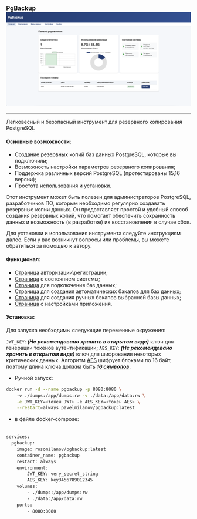 ### PgBackup ![изображение](./docs/images/main.png)
___

Легковесный и безопасный инструмент для резервного копирования PostgreSQL

#### Основные возможности:

- Создание резервных копий баз данных PostgreSQL, которые вы подключили;
- Возможность настройки параметров резервного копирования;
- Поддержка различных версий PostgreSQL (протестированы 15,16 версии);
- Простота использования и установки.

Этот инструмент может быть полезен для администраторов PostgreSQL, разработчиков ПО, которым необходимо регулярно создавать резервные копии данных. Он предоставляет простой и удобный способ создания резервных копий, что помогает обеспечить сохранность данных и возможность (в разработке) их восстановления в случае сбоя.

Для установки и использования инструмента следуйте инструкциям далее. Если у вас возникнут вопросы или проблемы, вы можете обратиться за помощью к автору.

#### Функционал:

- [Страница](./docs/images/login.png) авторизации\регистрации;
- [Страница](./docs/images/main.png) с состоянием системы;
- [Страница](./docs/images/databases.png) для подключения баз данных;
- [Страница](./docs/images/schedules.png) для создания автоматических бэкапов для баз данных;
- [Страница](./docs/images/main.png) для создания ручных бэкапов выбранной базы данных;
- [Страница](./docs/images/settings.png) с настройками приложения.

#### Установка:

Для запуска необходимы следующие переменные окружения:

`JWT_KEY`: ***(Не рекомендовано хранить в открытом виде)*** ключ для генерации токенов аутентификации;
`AES_KEY`: ***(Не рекомендовано хранить в открытом виде)*** ключ для шифрования некоторых критических данных. Алгоритм [AES](https://pkg.go.dev/crypto/aes "пакет реализации AES golang") шифрует блоками по 16 байт, поэтому длина ключа должна быть <u>***16 символов***</u>.

- Ручной запуск:

```bash
docker run -d --name pgbackup -p 8080:8080 \ 
	-v ./dumps:/app/dumps:rw -v ./data:/app/data:rw \
	-e JWT_KEY=<токен JWT> -e AES_KEY=<токен AES> \
	--restart=always pavelmilanov/pgbackup:latest
```

- в файле docker-compose:

```bash

services:
  pgbackup:
	image: rosomilanov/pgbackup:latest
	container_name: pgbackup
	restart: always
	environment:
		JWT_KEY: very_secret_string
		AES_KEY: key3456789012345
	volumes:
		- ./dumps:/app/dumps:rw
		- ./data:/app/data:rw
	ports:
		- 8080:8080
```

